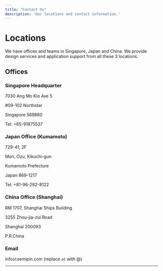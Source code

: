 ```yaml
---
title: "Contact Us"
description: 'Our locations and contact information.'
---
```



# Locations

We have offices and teams in Singapore, Japan and China. We provide design services and application support from all these 3 locations.


## Offices

### Singapore Headquarter
7030 Ang Mo Kio Ave 5

#09-102 Northstar

Singapore 569880

Tel: +65-91875537


### Japan Office (Kumamoto)
729-41, 2F

Mori, Ozu, Kikuchi-gun

Kumamoto Prefecture

Japan 869-1217

Tel: +81-96-282-8122


### China Office (Shanghai)
RM 1707, Shanghai Ships Building

3255 Zhou-jia-zui Road

Shanghai 200093

P.R.China


### Email
info`at`semipin.com (replace `at` with @)

---

